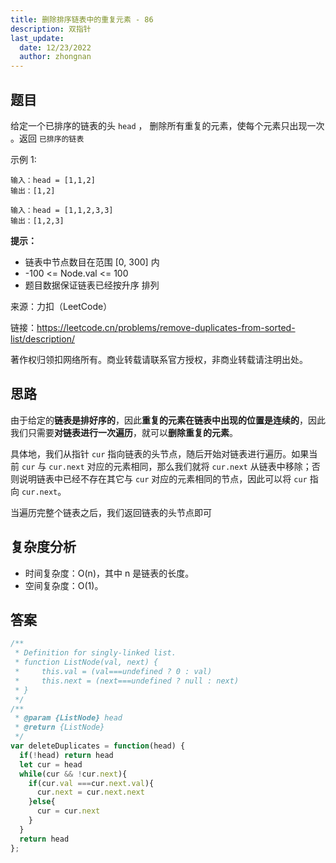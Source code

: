```yaml
---
title: 删除排序链表中的重复元素 - 86
description: 双指针
last_update:
  date: 12/23/2022
  author: zhongnan
---
```


## 题目

给定一个已排序的链表的头 `head` ， 删除所有重复的元素，使每个元素只出现一次 。返回 `已排序的链表` 

示例 1:

```
输入：head = [1,1,2]
输出：[1,2]
```

```
输入：head = [1,1,2,3,3]
输出：[1,2,3]
```

**提示：**

- 链表中节点数目在范围 [0, 300] 内
- -100 <= Node.val <= 100
- 题目数据保证链表已经按升序 排列

来源：力扣（LeetCode）

链接：https://leetcode.cn/problems/remove-duplicates-from-sorted-list/description/

著作权归领扣网络所有。商业转载请联系官方授权，非商业转载请注明出处。

## 思路

由于给定的**链表是排好序的**，因此**重复的元素在链表中出现的位置是连续的**，因此我们只需要**对链表进行一次遍历**，就可以**删除重复的元素**。

具体地，我们从指针 `cur` 指向链表的头节点，随后开始对链表进行遍历。如果当前 `cur` 与 `cur.next` 对应的元素相同，那么我们就将 `cur.next` 从链表中移除；否则说明链表中已经不存在其它与 `cur` 对应的元素相同的节点，因此可以将 `cur` 指向 `cur.next`。

当遍历完整个链表之后，我们返回链表的头节点即可

## 复杂度分析

- 时间复杂度：O(n)，其中 n 是链表的长度。
- 空间复杂度：O(1)。

## 答案

```js
/**
 * Definition for singly-linked list.
 * function ListNode(val, next) {
 *     this.val = (val===undefined ? 0 : val)
 *     this.next = (next===undefined ? null : next)
 * }
 */
/**
 * @param {ListNode} head
 * @return {ListNode}
 */
var deleteDuplicates = function(head) {
  if(!head) return head
  let cur = head
  while(cur && !cur.next){
    if(cur.val ===cur.next.val){
      cur.next = cur.next.next
    }else{
      cur = cur.next
    }
  }
  return head
};

```
